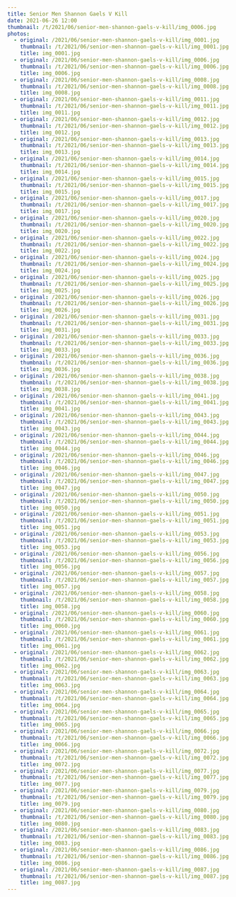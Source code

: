 ```yaml
---
title: Senior Men Shannon Gaels V Kill
date: 2021-06-26 12:00
thumbnail: /t/2021/06/senior-men-shannon-gaels-v-kill/img_0006.jpg
photos:
  - original: /2021/06/senior-men-shannon-gaels-v-kill/img_0001.jpg
    thumbnail: /t/2021/06/senior-men-shannon-gaels-v-kill/img_0001.jpg
    title: img_0001.jpg
  - original: /2021/06/senior-men-shannon-gaels-v-kill/img_0006.jpg
    thumbnail: /t/2021/06/senior-men-shannon-gaels-v-kill/img_0006.jpg
    title: img_0006.jpg
  - original: /2021/06/senior-men-shannon-gaels-v-kill/img_0008.jpg
    thumbnail: /t/2021/06/senior-men-shannon-gaels-v-kill/img_0008.jpg
    title: img_0008.jpg
  - original: /2021/06/senior-men-shannon-gaels-v-kill/img_0011.jpg
    thumbnail: /t/2021/06/senior-men-shannon-gaels-v-kill/img_0011.jpg
    title: img_0011.jpg
  - original: /2021/06/senior-men-shannon-gaels-v-kill/img_0012.jpg
    thumbnail: /t/2021/06/senior-men-shannon-gaels-v-kill/img_0012.jpg
    title: img_0012.jpg
  - original: /2021/06/senior-men-shannon-gaels-v-kill/img_0013.jpg
    thumbnail: /t/2021/06/senior-men-shannon-gaels-v-kill/img_0013.jpg
    title: img_0013.jpg
  - original: /2021/06/senior-men-shannon-gaels-v-kill/img_0014.jpg
    thumbnail: /t/2021/06/senior-men-shannon-gaels-v-kill/img_0014.jpg
    title: img_0014.jpg
  - original: /2021/06/senior-men-shannon-gaels-v-kill/img_0015.jpg
    thumbnail: /t/2021/06/senior-men-shannon-gaels-v-kill/img_0015.jpg
    title: img_0015.jpg
  - original: /2021/06/senior-men-shannon-gaels-v-kill/img_0017.jpg
    thumbnail: /t/2021/06/senior-men-shannon-gaels-v-kill/img_0017.jpg
    title: img_0017.jpg
  - original: /2021/06/senior-men-shannon-gaels-v-kill/img_0020.jpg
    thumbnail: /t/2021/06/senior-men-shannon-gaels-v-kill/img_0020.jpg
    title: img_0020.jpg
  - original: /2021/06/senior-men-shannon-gaels-v-kill/img_0022.jpg
    thumbnail: /t/2021/06/senior-men-shannon-gaels-v-kill/img_0022.jpg
    title: img_0022.jpg
  - original: /2021/06/senior-men-shannon-gaels-v-kill/img_0024.jpg
    thumbnail: /t/2021/06/senior-men-shannon-gaels-v-kill/img_0024.jpg
    title: img_0024.jpg
  - original: /2021/06/senior-men-shannon-gaels-v-kill/img_0025.jpg
    thumbnail: /t/2021/06/senior-men-shannon-gaels-v-kill/img_0025.jpg
    title: img_0025.jpg
  - original: /2021/06/senior-men-shannon-gaels-v-kill/img_0026.jpg
    thumbnail: /t/2021/06/senior-men-shannon-gaels-v-kill/img_0026.jpg
    title: img_0026.jpg
  - original: /2021/06/senior-men-shannon-gaels-v-kill/img_0031.jpg
    thumbnail: /t/2021/06/senior-men-shannon-gaels-v-kill/img_0031.jpg
    title: img_0031.jpg
  - original: /2021/06/senior-men-shannon-gaels-v-kill/img_0033.jpg
    thumbnail: /t/2021/06/senior-men-shannon-gaels-v-kill/img_0033.jpg
    title: img_0033.jpg
  - original: /2021/06/senior-men-shannon-gaels-v-kill/img_0036.jpg
    thumbnail: /t/2021/06/senior-men-shannon-gaels-v-kill/img_0036.jpg
    title: img_0036.jpg
  - original: /2021/06/senior-men-shannon-gaels-v-kill/img_0038.jpg
    thumbnail: /t/2021/06/senior-men-shannon-gaels-v-kill/img_0038.jpg
    title: img_0038.jpg
  - original: /2021/06/senior-men-shannon-gaels-v-kill/img_0041.jpg
    thumbnail: /t/2021/06/senior-men-shannon-gaels-v-kill/img_0041.jpg
    title: img_0041.jpg
  - original: /2021/06/senior-men-shannon-gaels-v-kill/img_0043.jpg
    thumbnail: /t/2021/06/senior-men-shannon-gaels-v-kill/img_0043.jpg
    title: img_0043.jpg
  - original: /2021/06/senior-men-shannon-gaels-v-kill/img_0044.jpg
    thumbnail: /t/2021/06/senior-men-shannon-gaels-v-kill/img_0044.jpg
    title: img_0044.jpg
  - original: /2021/06/senior-men-shannon-gaels-v-kill/img_0046.jpg
    thumbnail: /t/2021/06/senior-men-shannon-gaels-v-kill/img_0046.jpg
    title: img_0046.jpg
  - original: /2021/06/senior-men-shannon-gaels-v-kill/img_0047.jpg
    thumbnail: /t/2021/06/senior-men-shannon-gaels-v-kill/img_0047.jpg
    title: img_0047.jpg
  - original: /2021/06/senior-men-shannon-gaels-v-kill/img_0050.jpg
    thumbnail: /t/2021/06/senior-men-shannon-gaels-v-kill/img_0050.jpg
    title: img_0050.jpg
  - original: /2021/06/senior-men-shannon-gaels-v-kill/img_0051.jpg
    thumbnail: /t/2021/06/senior-men-shannon-gaels-v-kill/img_0051.jpg
    title: img_0051.jpg
  - original: /2021/06/senior-men-shannon-gaels-v-kill/img_0053.jpg
    thumbnail: /t/2021/06/senior-men-shannon-gaels-v-kill/img_0053.jpg
    title: img_0053.jpg
  - original: /2021/06/senior-men-shannon-gaels-v-kill/img_0056.jpg
    thumbnail: /t/2021/06/senior-men-shannon-gaels-v-kill/img_0056.jpg
    title: img_0056.jpg
  - original: /2021/06/senior-men-shannon-gaels-v-kill/img_0057.jpg
    thumbnail: /t/2021/06/senior-men-shannon-gaels-v-kill/img_0057.jpg
    title: img_0057.jpg
  - original: /2021/06/senior-men-shannon-gaels-v-kill/img_0058.jpg
    thumbnail: /t/2021/06/senior-men-shannon-gaels-v-kill/img_0058.jpg
    title: img_0058.jpg
  - original: /2021/06/senior-men-shannon-gaels-v-kill/img_0060.jpg
    thumbnail: /t/2021/06/senior-men-shannon-gaels-v-kill/img_0060.jpg
    title: img_0060.jpg
  - original: /2021/06/senior-men-shannon-gaels-v-kill/img_0061.jpg
    thumbnail: /t/2021/06/senior-men-shannon-gaels-v-kill/img_0061.jpg
    title: img_0061.jpg
  - original: /2021/06/senior-men-shannon-gaels-v-kill/img_0062.jpg
    thumbnail: /t/2021/06/senior-men-shannon-gaels-v-kill/img_0062.jpg
    title: img_0062.jpg
  - original: /2021/06/senior-men-shannon-gaels-v-kill/img_0063.jpg
    thumbnail: /t/2021/06/senior-men-shannon-gaels-v-kill/img_0063.jpg
    title: img_0063.jpg
  - original: /2021/06/senior-men-shannon-gaels-v-kill/img_0064.jpg
    thumbnail: /t/2021/06/senior-men-shannon-gaels-v-kill/img_0064.jpg
    title: img_0064.jpg
  - original: /2021/06/senior-men-shannon-gaels-v-kill/img_0065.jpg
    thumbnail: /t/2021/06/senior-men-shannon-gaels-v-kill/img_0065.jpg
    title: img_0065.jpg
  - original: /2021/06/senior-men-shannon-gaels-v-kill/img_0066.jpg
    thumbnail: /t/2021/06/senior-men-shannon-gaels-v-kill/img_0066.jpg
    title: img_0066.jpg
  - original: /2021/06/senior-men-shannon-gaels-v-kill/img_0072.jpg
    thumbnail: /t/2021/06/senior-men-shannon-gaels-v-kill/img_0072.jpg
    title: img_0072.jpg
  - original: /2021/06/senior-men-shannon-gaels-v-kill/img_0077.jpg
    thumbnail: /t/2021/06/senior-men-shannon-gaels-v-kill/img_0077.jpg
    title: img_0077.jpg
  - original: /2021/06/senior-men-shannon-gaels-v-kill/img_0079.jpg
    thumbnail: /t/2021/06/senior-men-shannon-gaels-v-kill/img_0079.jpg
    title: img_0079.jpg
  - original: /2021/06/senior-men-shannon-gaels-v-kill/img_0080.jpg
    thumbnail: /t/2021/06/senior-men-shannon-gaels-v-kill/img_0080.jpg
    title: img_0080.jpg
  - original: /2021/06/senior-men-shannon-gaels-v-kill/img_0083.jpg
    thumbnail: /t/2021/06/senior-men-shannon-gaels-v-kill/img_0083.jpg
    title: img_0083.jpg
  - original: /2021/06/senior-men-shannon-gaels-v-kill/img_0086.jpg
    thumbnail: /t/2021/06/senior-men-shannon-gaels-v-kill/img_0086.jpg
    title: img_0086.jpg
  - original: /2021/06/senior-men-shannon-gaels-v-kill/img_0087.jpg
    thumbnail: /t/2021/06/senior-men-shannon-gaels-v-kill/img_0087.jpg
    title: img_0087.jpg
---
```

